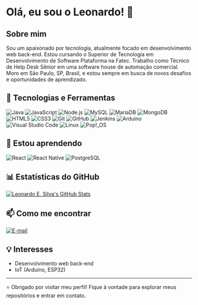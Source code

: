 # Olá, eu sou o Leonardo! 👋

## Sobre mim
Sou um apaixonado por tecnologia, atualmente focado em desenvolvimento web back-end. 
Estou cursando o Superior de Tecnologia em Desenvolvimento de Software Plataforma na Fatec.
Trabalho como Técnico de Help Desk Sênior em uma software house de automação comercial.
Moro em São Paulo, SP, Brasil, e estou sempre em busca de novos desafios e oportunidades de aprendizado.

## 🚀 Tecnologias e Ferramentas
![Java](https://img.shields.io/badge/-Java-000000?logo=openjdk&logoColor=white)
![JavaScript](https://img.shields.io/badge/-JavaScript-F7DF1E?logo=javascript&logoColor=black&logoSize=auto)
![Node.js](https://img.shields.io/badge/-Node.js-339933?logo=node.js&logoColor=white&logoSize=auto)
![MySQL](https://img.shields.io/badge/-MySQL-4479A1?logo=mysql&logoColor=white&logoSize=auto)
![MariaDB](https://img.shields.io/badge/-MariaDB-003545?logo=mariadb&logoColor=white&logoSize=auto)
![MongoDB](https://img.shields.io/badge/-MongoDB-47A248?logo=mongodb&logoColor=white)
![HTML5](https://img.shields.io/badge/-HTML5-E34F26?logo=html5&logoColor=white&logoSize=auto)
![CSS3](https://img.shields.io/badge/-CSS3-1572B6?logo=css3&logoColor=white&logoSize=auto)
![Git](https://img.shields.io/badge/-Git-F05032?logo=git&logoColor=white&logoSize=auto)
![GitHub](https://img.shields.io/badge/-GitHub-181717?logo=github&logoColor=white&logoSize=auto)
![Jenkins](https://img.shields.io/badge/Jenkins-D24939?logo=jenkins&logoColor=white)
![Arduino](https://img.shields.io/badge/-Arduino-00878F?logo=arduino&logoColor=white&logoSize=auto)
![Visual Studio Code](https://img.shields.io/badge/-Visual%20Studio%20Code-0078D7?logo=visual-studio-code&logoColor=white&logoSize=auto)
![Linux](https://img.shields.io/badge/-Linux-FCC624?logo=linux&logoColor=black&logoSize=auto)
![Pop!\_OS](https://img.shields.io/badge/-Pop!_OS-48B9C7?logo=Pop!_OS&logoColor=white&logoSize=auto)

## 📘 Estou aprendendo
![React](https://img.shields.io/badge/-React-61DAFB?logo=react&logoColor=white&logoSize=auto)
![React Native](https://img.shields.io/badge/React_Native-%2320232a.svg?logo=react&logoColor=%2361DAFB)
![PostgreSQL](https://img.shields.io/badge/-PostgreSQL-4169E1?logo=postgresql&logoColor=white)

## 📊 Estatísticas do GitHub
[![Leonardo E. Silva's GitHub Stats](https://github-readme-stats.vercel.app/api?username=leoesilva&count_private=true&show_icons=true&theme=github_dark&hide_border=true)](https://github.com/anuraghazra/github-readme-stats)

## 📫 Como me encontrar
[![E-mail](https://img.shields.io/badge/-contato@leoesilva.dev-D14836?style=social&logo=gmail&logoSize=auto&link=mailto:contato@leoesilva.dev)](mailto:contato@leoesilva.dev)


## 💡 Interesses
- Desenvolvimento web back-end
- IoT (Arduino, ESP32)
---

⭐️ Obrigado por visitar meu perfil! Fique à vontade para explorar meus repositórios e entrar em contato.
